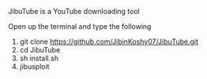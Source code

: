 JibuTube is a YouTube downloading tool

Open up the terminal and type the following

1. git clone https://github.com/JibinKoshy07/JibuTube.git
2. cd JibuTube
3. sh install.sh
5. jibusploit

